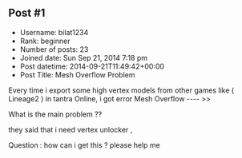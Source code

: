 ## Post #1
- Username: bilat1234
- Rank: beginner
- Number of posts: 23
- Joined date: Sun Sep 21, 2014 7:18 pm
- Post datetime: 2014-09-21T11:49:42+00:00
- Post Title: Mesh Overflow Problem

Every time i export some high vertex models from other games like  ( Lineage2 )  in tantra Online, i got error 
Mesh Overflow  ---- >> 

What is the main problem ??

they said that i need vertex unlocker , 

Question : how can i get this ?  please help me
